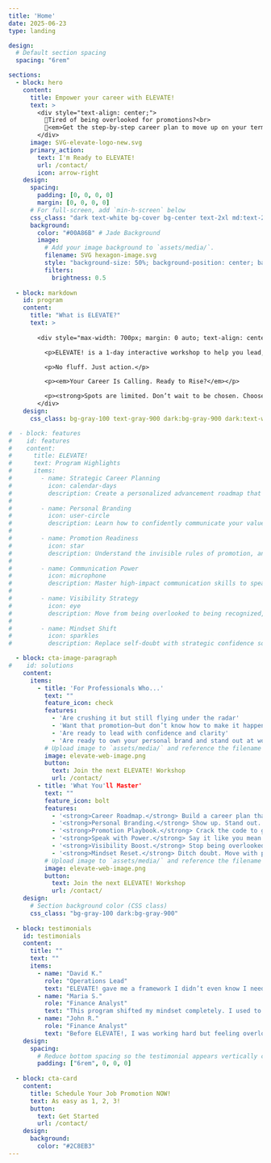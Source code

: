 ```yaml
---
title: 'Home'
date: 2025-06-23
type: landing

design:
  # Default section spacing
  spacing: "6rem"

sections:
  - block: hero
    content:
      title: Empower your career with ELEVATE!
      text: >
        <div style="text-align: center;">
          🌟Tired of being overlooked for promotions?<br>
          🌟<em>Get the step-by-step career plan to move up on your terms</em>
        </div>
      image: SVG-elevate-logo-new.svg
      primary_action:
        text: I'm Ready to ELEVATE!
        url: /contact/
        icon: arrow-right
    design:
      spacing:
        padding: [0, 0, 0, 0]
        margin: [0, 0, 0, 0]
      # For full-screen, add `min-h-screen` below
      css_class: "dark text-white bg-cover bg-center text-2xl md:text-2xl"
      background:
        color: "#00A86B" # Jade Background
        image:
          # Add your image background to `assets/media/`.
          filename: SVG hexagon-image.svg
          style: "background-size: 50%; background-position: center; background-repeat: no-repeat;"
          filters:
            brightness: 0.5
 
  - block: markdown
    id: program
    content:
      title: "What is ELEVATE?"
      text: >
      
        <div style="max-width: 700px; margin: 0 auto; text-align: center; font-size: 1.125rem; line-height: 1.6;">

          <p>ELEVATE! is a 1-day interactive workshop to help you lead, brand, and ask for the promotion you deserve.</p>

          <p>No fluff. Just action.</p>

          <p><em>Your Career Is Calling. Ready to Rise?</em></p>

          <p><strong>Spots are limited. Don’t wait to be chosen. Choose yourself.</strong></p>
        </div>
    design:
      css_class: bg-gray-100 text-gray-900 dark:bg-gray-900 dark:text-white

#  - block: features
#    id: features
#    content:
#      title: ELEVATE!
#      text: Program Highlights
#      items:
#        - name: Strategic Career Planning
#          icon: calendar-days
#          description: Create a personalized advancement roadmap that aligns your current role with your long-term vision.
#
#        - name: Personal Branding
#          icon: user-circle
#          description: Learn how to confidently communicate your value, stand out in your industry, and attract the right opportunities.
#
#        - name: Promotion Readiness
#          icon: star
#          description: Understand the invisible rules of promotion, and develop the presence, clarity, and language to get to the next level.
#
#        - name: Communication Power
#          icon: microphone
#          description: Master high-impact communication skills to speak with authority and authenticity—whether in meetings, reviews, or interviews.
#
#        - name: Visibility Strategy
#          icon: eye
#          description: Move from being overlooked to being recognized, with practical tactics to increase your influence and executive exposure.
#
#        - name: Mindset Shift
#          icon: sparkles
#          description: Replace self-doubt with strategic confidence so you stop waiting to be chosen and start choosing yourself.

  - block: cta-image-paragraph
#    id: solutions
    content:
      items:
        - title: 'For Professionals Who...'
          text: ""
          feature_icon: check
          features:
            - 'Are crushing it but still flying under the radar'
            - 'Want that promotion—but don’t know how to make it happen'
            - 'Are ready to lead with confidence and clarity'
            - 'Are ready to own your personal brand and stand out at work'
          # Upload image to `assets/media/` and reference the filename here
          image: elevate-web-image.png
          button:
            text: Join the next ELEVATE! Workshop
            url: /contact/
        - title: 'What You'll Master'
          text: ""
          feature_icon: bolt
          features:
            - '<strong>Career Roadmap.</strong> Build a career plan that puts you in control.'
            - '<strong>Personal Branding.</strong> Show up. Stand out. Be unforgettable.'
            - '<strong>Promotion Playbook.</strong> Crack the code to get promoted.'
            - '<strong>Speak with Power.</strong> Say it like you mean it—and get heard.'
            - '<strong>Visibility Boost.</strong> Stop being overlooked. Start being spotlighted.'
            - '<strong>Mindset Reset.</strong> Ditch doubt. Move with purpose.'
          # Upload image to `assets/media/` and reference the filename here
          image: elevate-web-image.png
          button:
            text: Join the next ELEVATE! Workshop
            url: /contact/
    design:
      # Section background color (CSS class)
      css_class: "bg-gray-100 dark:bg-gray-900"
  
  - block: testimonials
    id: testimonials
    content:
      title: ""
      text: ""
      items:
        - name: "David K."
          role: "Operations Lead"
          text: "ELEVATE! gave me a framework I didn’t even know I needed. It connected the dots between how I show up, what I’m known for, and what I want next. I’m no longer just doing my job—I’m building my brand."
        - name: "Maria S."
          role: "Finance Analyst"
          text: "This program shifted my mindset completely. I used to wait for someone to ‘notice’ me. Now, I know how to position myself, speak up, and own my growth. It’s honestly the best investment I’ve made in my career."
        - name: "John R."
          role: "Finance Analyst"
          text: "Before ELEVATE!, I was working hard but feeling overlooked. Victory helped me realize I wasn’t invisible—I just wasn’t visible in the right ways. I finally know how to talk about my value without feeling like I’m bragging. Two months after the program, I got promoted."
    design:
      spacing:
        # Reduce bottom spacing so the testimonial appears vertically centered between sections
        padding: ["6rem", 0, 0, 0]
 
  - block: cta-card
    content:
      title: Schedule Your Job Promotion NOW!
      text: As easy as 1, 2, 3!
      button:
        text: Get Started
        url: /contact/
    design:
      background:
        color: "#2C8EB3"
---
```

